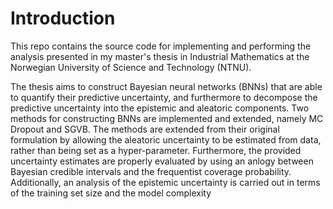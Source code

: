 # Introduction 
This repo contains the source code for implementing and performing the analysis presented in my master's thesis 
in Industrial Mathematics at the Norwegian University of Science and Technology (NTNU). 

The thesis aims to construct Bayesian neural networks (BNNs) that are able to quantify their predictive uncertainty, and
furthermore to decompose the predictive uncertainty into the epistemic and aleatoric components.
Two methods for constructing BNNs are implemented and extended, namely MC Dropout and SGVB. The methods are extended 
from their original formulation by allowing the aleatoric uncertainty to be estimated from data, rather than being set as a hyper-parameter.
Furthermore, the provided uncertainty estimates are properly evaluated by using an anlogy between Bayesian credible 
intervals and the frequentist coverage probability. Additionally, an analysis of the epistemic uncertainty is carried 
out in terms of the training set size and the model complexity
